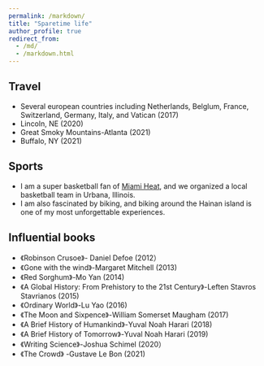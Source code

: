 ```yaml
---
permalink: /markdown/
title: "Sparetime life"
author_profile: true
redirect_from: 
  - /md/
  - /markdown.html
---
```


## Travel
* Several european countries including Netherlands, Belglum, France, Switzerland, Germany, Italy, and Vatican (2017)
* Lincoln, NE (2020)
* Great Smoky Mountains-Atlanta (2021)
* Buffalo, NY (2021)

## Sports
 * I am a super basketball fan of [Miami Heat](https://www.nba.com/heat/home), and we organized a local basketball team in Urbana, Illinois.
 * I am also fascinated by biking, and biking around the Hainan island is one of my most unforgettable experiences.

## Influential books
 * 《Robinson Crusoe》- Daniel Defoe (2012）
 * 《Gone with the wind》-Margaret Mitchell (2013)
 * 《Red Sorghum》-Mo Yan (2014)
 * 《A Global History: From Prehistory to the 21st Century》-Leften Stavros Stavrianos (2015)
 * 《Ordinary World》-Lu Yao (2016)
 * 《The Moon and Sixpence》-William Somerset Maugham (2017)
 * 《A Brief History of Humankind》-Yuval Noah Harari (2018)
 * 《A Brief History of Tomorrow》-Yuval Noah Harari (2019)
 * 《Writing Science》-Joshua Schimel (2020）
 * 《The Crowd》 -Gustave Le Bon (2021)
